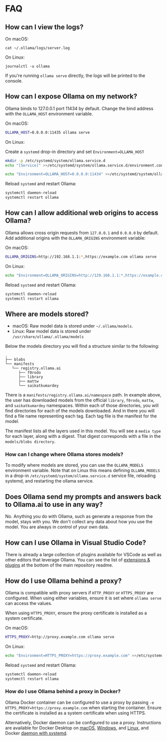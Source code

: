 # FAQ

## How can I view the logs?

On macOS:

```
cat ~/.ollama/logs/server.log
```

On Linux:

```
journalctl -u ollama
```

If you're running `ollama serve` directly, the logs will be printed to the console.

## How can I expose Ollama on my network?

Ollama binds to 127.0.0.1 port 11434 by default. Change the bind address with the `OLLAMA_HOST` environment variable.

On macOS:

```bash
OLLAMA_HOST=0.0.0.0:11435 ollama serve
```

On Linux:

Create a `systemd` drop-in directory and set `Environment=OLLAMA_HOST`

```bash
mkdir -p /etc/systemd/system/ollama.service.d
echo "[Service]" >>/etc/systemd/system/ollama.service.d/environment.conf
```

```bash
echo "Environment=OLLAMA_HOST=0.0.0.0:11434" >>/etc/systemd/system/ollama.service.d/environment.conf
```

Reload `systemd` and restart Ollama:

```bash
systemctl daemon-reload
systemctl restart ollama
```

## How can I allow additional web origins to access Ollama?

Ollama allows cross origin requests from `127.0.0.1` and `0.0.0.0` by default. Add additional origins with the `OLLAMA_ORIGINS` environment variable:

On macOS:

```bash
OLLAMA_ORIGINS=http://192.168.1.1:*,https://example.com ollama serve
```

On Linux:

```bash
echo "Environment=OLLAMA_ORIGINS=http://129.168.1.1:*,https://example.com" >>/etc/systemd/system/ollama.service.d/environment.conf
```

Reload `systemd` and restart Ollama:

```bash
systemctl daemon-reload
systemctl restart ollama
```

## Where are models stored?

- macOS: Raw model data is stored under `~/.ollama/models`.
- Linux: Raw model data is stored under `/usr/share/ollama/.ollama/models`

Below the models directory you will find a structure similar to the following:

```shell
.
├── blobs
└── manifests
   └── registry.ollama.ai
      ├── f0rodo
      ├── library
      ├── mattw
      └── saikatkumardey
```

There is a `manifests/registry.ollama.ai/namespace` path. In example above, the user has downloaded models from the official `library`, `f0rodo`, `mattw`, and `saikatkumardey` namespaces. Within each of those directories, you will find directories for each of the models downloaded. And in there you will find a file name representing each tag. Each tag file is the manifest for the model.  

The manifest lists all the layers used in this model. You will see a `media type` for each layer, along with a digest. That digest corresponds with a file in the `models/blobs directory`.

### How can I change where Ollama stores models?

To modify where models are stored, you can use the `OLLAMA_MODELS` environment variable. Note that on Linux this means defining `OLLAMA_MODELS` in a drop-in `/etc/systemd/system/ollama.service.d` service file, reloading systemd, and restarting the ollama service.

## Does Ollama send my prompts and answers back to Ollama.ai to use in any way?

No. Anything you do with Ollama, such as generate a response from the model, stays with you. We don't collect any data about how you use the model. You are always in control of your own data.

## How can I use Ollama in Visual Studio Code?

There is already a large collection of plugins available for VSCode as well as other editors that leverage Ollama. You can see the list of [extensions & plugins](https://github.com/jmorganca/ollama#extensions--plugins) at the bottom of the main repository readme.

## How do I use Ollama behind a proxy?

Ollama is compatible with proxy servers if `HTTP_PROXY` or `HTTPS_PROXY` are configured. When using either variables, ensure it is set where `ollama serve` can access the values.

When using `HTTPS_PROXY`, ensure the proxy certificate is installed as a system certificate.

On macOS:

```bash
HTTPS_PROXY=http://proxy.example.com ollama serve
```

On Linux:

```bash
echo "Environment=HTTPS_PROXY=https://proxy.example.com" >>/etc/systemd/system/ollama.service.d/environment.conf
```

Reload `systemd` and restart Ollama:

```bash
systemctl daemon-reload
systemctl restart ollama
```

### How do I use Ollama behind a proxy in Docker?

Ollama Docker container can be configured to use a proxy by passing `-e HTTPS_PROXY=https://proxy.example.com` when starting the container. Ensure the certificate is installed as a system certificate when using HTTPS.

Alternatively, Docker daemon can be configured to use a proxy. Instructions are available for Docker Desktop on [macOS](https://docs.docker.com/desktop/settings/mac/#proxies), [Windows](https://docs.docker.com/desktop/settings/windows/#proxies), and [Linux](https://docs.docker.com/desktop/settings/linux/#proxies), and Docker [daemon with systemd](https://docs.docker.com/config/daemon/systemd/#httphttps-proxy).
